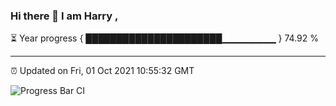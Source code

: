 ### Hi there 👋 I am Harry , 

⏳ Year progress { ██████████████████████▁▁▁▁▁▁▁▁ } 74.92 %

---

⏰ Updated on Fri, 01 Oct 2021 10:55:32 GMT

![Progress Bar CI](https://github.com/duykhang68/duykhang68/workflows/Progress%20Bar%20CI/badge.svg)
